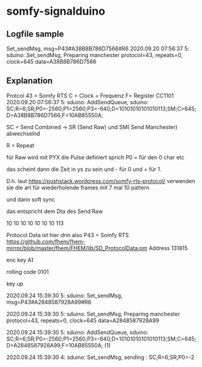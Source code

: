 # somfy-signalduino
## Logfile sample
Set_sendMsg, msg=P43#A38B8B786D7566#R6
2020.09.20 07:56:37 5: sduino: Set_sendMsg, Preparing manchester protocol=43, repeats=0, clock=645 data=A38B8B786D7566

## Explanation
Protcol 43 = Somfy RTS
C = Clock = Frequenz
F= Register CC1101
2020.09.20 07:56:37 5: sduino: AddSendQueue, sduino: SC;R=6;SR;P0=-2560;P1=2560;P3=-640;D=10101010101010113;SM;C=645;D=A38B8B786D7566;F=10AB85550A;

SC = Send Combined -> SR (Send Raw) und SM( Send Manchester) abwechselnd

R = Repeat

für Raw wird mit PYX die Pulse definiert sprich P0 = für den 0 char etc

das scheint dann die Zeit in ys zu sein und - für 0 und + für 1.

D.h. laut https://pushstack.wordpress.com/somfy-rts-protocol/ verwenden sie die art für wiederholende frames mit 7 mal 10 pattern

und dann soft sync

das entspricht dem Dta des Send Raw

10
10
10
10
10
10
10
113

Protocol Data ist hier drin also P43 = Somfy RTS
https://github.com/fhem/fhem-mirror/blob/master/fhem/FHEM/lib/SD_ProtocolData.pm
Address 131815

enc key A1

rolling code 0101

key up


2020.09.24 15:39:30 5: sduino: Set_sendMsg, msg=P43#A2848587928A99#R6

2020.09.24 15:39:30 5: sduino: Set_sendMsg, Preparing manchester protocol=43, repeats=0, clock=645 data=A2848587928A99

2020.09.24 15:39:30 5: sduino: AddSendQueue, sduino: SC;R=6;SR;P0=-2560;P1=2560;P3=-640;D=10101010101010113;SM;C=645;D=A2848587928A99;F=10AB85550A; (1)

2020.09.24 15:39:30 4: sduino: Set_sendMsg, sending : SC;R=6;SR;P0=-2
